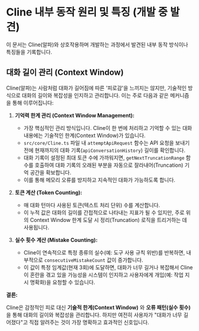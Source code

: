 # Cline 내부 동작 원리 및 특징 (개발 중 발견)

이 문서는 Cline(알파)와 상호작용하며 개발하는 과정에서 발견된 내부 동작 방식이나 특징들을 기록합니다.

## 대화 길이 관리 (Context Window)

Cline(알파)는 사람처럼 대화가 길어짐에 따른 '피로감'을 느끼지는 않지만, 기술적인 방식으로 대화의 길이와 복잡성을 인지하고 관리합니다. 이는 주로 다음과 같은 메커니즘을 통해 이루어집니다:

1.  **기억력 한계 관리 (Context Window Management):**
    *   가장 핵심적인 관리 방식입니다. Cline이 한 번에 처리하고 기억할 수 있는 대화 내용에는 기술적인 한계(Context Window)가 있습니다.
    *   `src/core/Cline.ts` 파일 내 `attemptApiRequest` 함수는 API 요청을 보내기 전에 현재까지의 대화 기록(`apiConversationHistory`) 길이를 확인합니다.
    *   대화 기록이 설정된 최대 토큰 수에 가까워지면, `getNextTruncationRange` 함수를 호출하여 대화 기록의 오래된 부분을 자동으로 잘라내어(Truncation) 기억 공간을 확보합니다.
    *   이를 통해 메모리 오류를 방지하고 지속적인 대화가 가능하도록 합니다.

2.  **토큰 계산 (Token Counting):**
    *   매 대화 턴마다 사용된 토큰(텍스트 처리 단위) 수를 계산합니다.
    *   이 누적 값은 대화의 길이를 간접적으로 나타내는 지표가 될 수 있지만, 주로 위의 Context Window 한계 도달 시 정리(Truncation) 로직을 트리거하는 데 사용됩니다.

3.  **실수 횟수 계산 (Mistake Counting):**
    *   Cline이 연속적으로 특정 종류의 실수(예: 도구 사용 규칙 위반)를 반복하면, 내부적으로 `consecutiveMistakeCount` 값이 증가합니다.
    *   이 값이 특정 임계값(현재 3회)에 도달하면, 대화가 너무 길거나 복잡해서 Cline이 혼란을 겪고 있을 가능성을 시스템이 인지하고 사용자에게 개입(예: 작업 지시 명확화)을 요청할 수 있습니다.

**결론:**

Cline은 감정적인 피로 대신 **기술적 한계(Context Window)** 와 **오류 패턴(실수 횟수)** 을 통해 대화의 길이와 복잡성을 관리합니다. 하지만 여전히 사용자가 "대화가 너무 길어졌다"고 직접 알려주는 것이 가장 명확하고 효과적인 신호입니다.
